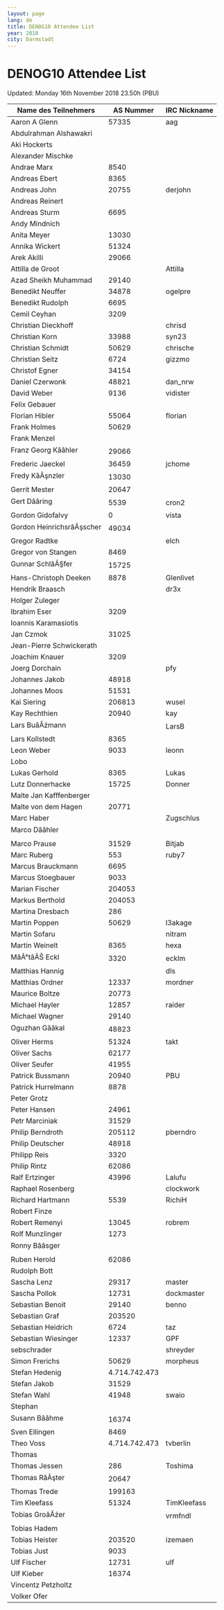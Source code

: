 ```yaml
---
layout: page
lang: de
title: DENOG10 Attendee List
year: 2018
city: Darmstadt
---
```


# DENOG10 Attendee List

Updated: Monday 16th November 2018 23.50h (PBU)

Name des Teilnehmers | AS Nummer | IRC Nickname
|-------|--------|---------|
Aaron A Glenn | 57335 | aag
Abdulrahman Alshawakri |  | 
Aki Hockerts |  | 
Alexander Mischke |  | 
Andrae Marx | 8540 | 
Andreas Ebert | 8365 | 
Andreas John | 20755 | derjohn
Andreas Reinert |  | 
Andreas Sturm | 6695 | 
Andy Mindnich |  | 
Anita Meyer | 13030 | 
Annika Wickert | 51324 | 
Arek Akilli | 29066 | 
Attilla de Groot |  | Attilla
Azad Sheikh Muhammad | 29140 | 
Benedikt Neuffer | 34878 | ogelpre
Benedikt Rudolph | 6695 | 
Cemil Ceyhan | 3209 | 
Christian Dieckhoff |  | chrisd
Christian Korn | 33988 | syn23
Christian Schmidt | 50629 | chrische
Christian Seitz | 6724 | gizzmo
Christof Egner | 34154 | 
Daniel Czerwonk | 48821 | dan_nrw
David Weber | 9136 | vidister
Felix Gebauer |  | 
Florian Hibler | 55064 | florian
Frank Holmes | 50629 | 
Frank Menzel |  | 
Franz Georg Kââhler | 29066 | 
Frederic Jaeckel | 36459 | jchome
Fredy KâÂşnzler | 13030 | 
Gerrit Mester | 20647 | 
Gert Dââring | 5539 | cron2
Gordon Gidofalvy | 0 | vista
Gordon HeinrichsrâÂşscher | 49034 | 
Gregor Radtke |  | elch
Gregor von Stangen | 8469 | 
Gunnar SchlâÂ§fer | 15725 | 
Hans-Christoph Deeken | 8878 | Glenlivet
Hendrik Braasch |  | dr3x
Holger Zuleger |  | 
Ibrahim Eser | 3209 | 
Ioannis Karamasiotis |  | 
Jan Czmok | 31025 | 
Jean-Pierre Schwickerath |  | 
Joachim Knauer | 3209 | 
Joerg Dorchain |  | pfy
Johannes Jakob | 48918 | 
Johannes Moos | 51531 | 
Kai Siering | 206813 | wusel
Kay Rechthien | 20940 | kay
Lars BuâĂźmann |  | LarsB
Lars Kollstedt | 8365 | 
Leon Weber | 9033 | leonn
Lobo |  | 
Lukas Gerhold | 8365 | Lukas
Lutz Donnerhacke | 15725 | Donner
Malte Jan Kafffenberger |  | 
Malte von dem Hagen | 20771 | 
Marc Haber |  | Zugschlus
Marco Dââhler |  | 
Marco Prause | 31529 | Bitjab
Marc Ruberg | 553 | ruby7
Marcus Brauckmann | 6695 | 
Marcus Stoegbauer | 9033 | 
Marian Fischer | 204053 | 
Markus Berthold | 204053 | 
Martina Dresbach | 286 | 
Martin Poppen | 50629 | l3akage
Martin Sofaru |  | nitram
Martin Weinelt | 8365 | hexa
MâÂ°tâÂŠ Eckl | 3320 | ecklm
Matthias Hannig |  | dls
Matthias Ordner | 12337 | mordner
Maurice Boltze | 20773 | 
Michael Hayler | 12857 | raider
Michael Wagner | 29140 | 
Oguzhan Gââkal | 48823 | 
Oliver Herms | 51324 | takt
Oliver Sachs | 62177 | 
Oliver Seufer | 41955 | 
Patrick Bussmann | 20940 | PBU
Patrick Hurrelmann | 8878 | 
Peter Grotz |  | 
Peter Hansen | 24961 | 
Petr Marciniak | 31529 | 
Philip Berndroth | 205112 | pberndro
Philip Deutscher | 48918 | 
Philipp Reis | 3320 | 
Philip Rintz | 62086 | 
Ralf Ertzinger | 43996 | Lalufu
Raphael Rosenberg |  | clockwork
Richard Hartmann | 5539 | RichiH
Robert Finze |  | 
Robert Remenyi | 13045 | robrem
Rolf Munzlinger | 1273 | 
Ronny Bââsger |  | 
Ruben Herold | 62086 | 
Rudolph Bott |  | 
Sascha Lenz | 29317 | master
Sascha Pollok | 12731 | dockmaster
Sebastian Benoit | 29140 | benno
Sebastian Graf | 203520 | 
Sebastian Heidrich | 6724 | taz
Sebastian Wiesinger | 12337 | GPF
sebschrader |  | shreyder
Simon Frerichs | 50629 | morpheus
Stefan Hedenig | 4.714.742.473 | 
Stefan Jakob | 31529 | 
Stefan Wahl | 41948 | swaio
Stephan |  | 
Susann Bââhme | 16374 | 
Sven Ellingen | 8469 | 
Theo Voss | 4.714.742.473 | tvberlin
Thomas |  | 
Thomas Jessen | 286 | Toshima
Thomas RâÂşter | 20647 | 
Thomas Trede | 199163 | 
Tim Kleefass | 51324 | TimKleefass
Tobias GroâĂźer |  | vrmfndl
Tobias Hadem |  | 
Tobias Heister | 203520 | izemaen
Tobias Just | 9033 | 
Ulf Fischer | 12731 | ulf
Ulf Kieber | 16374 | 
Vincentz Petzholtz |  | 
Volker Ofer |  | 
